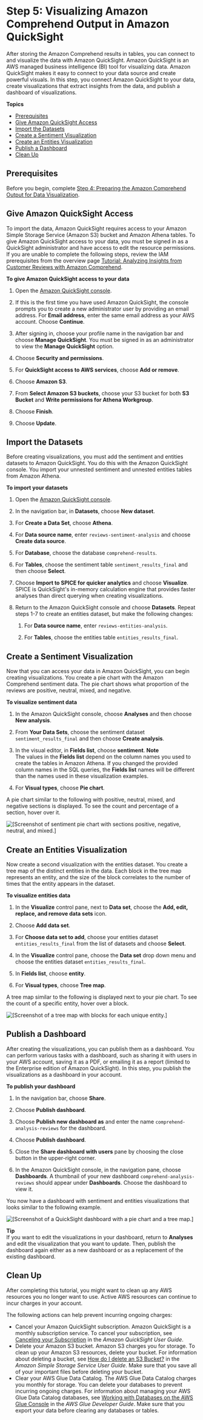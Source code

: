 # Step 5: Visualizing Amazon Comprehend Output in Amazon QuickSight<a name="tutorial-reviews-visualize"></a>

After storing the Amazon Comprehend results in tables, you can connect to and visualize the data with Amazon QuickSight\. Amazon QuickSight is an AWS managed business intelligence \(BI\) tool for visualizing data\. Amazon QuickSight makes it easy to connect to your data source and create powerful visuals\. In this step, you connect Amazon QuickSight to your data, create visualizations that extract insights from the data, and publish a dashboard of visualizations\.

**Topics**
+ [Prerequisites](#tutorial-reviews-visualize-prereqs)
+ [Give Amazon QuickSight Access](#tutorial-reviews-visualize-access)
+ [Import the Datasets](#tutorial-reviews-visualize-import)
+ [Create a Sentiment Visualization](#tutorial-reviews-visualize-sentiment)
+ [Create an Entities Visualization](#tutorial-reviews-visualize-entities)
+ [Publish a Dashboard](#tutorial-reviews-visualize-dashboard)
+ [Clean Up](#tutorial-reviews-visualize-clean)

## Prerequisites<a name="tutorial-reviews-visualize-prereqs"></a>

Before you begin, complete [Step 4: Preparing the Amazon Comprehend Output for Data Visualization](tutorial-reviews-tables.md)\.

## Give Amazon QuickSight Access<a name="tutorial-reviews-visualize-access"></a>

To import the data, Amazon QuickSight requires access to your Amazon Simple Storage Service \(Amazon S3\) bucket and Amazon Athena tables\. To give Amazon QuickSight access to your data, you must be signed in as a QuickSight administrator and have access to edit the resource permissions\. If you are unable to complete the following steps, review the IAM prerequisites from the overview page [Tutorial: Analyzing Insights from Customer Reviews with Amazon Comprehend](tutorial-reviews.md)\.

**To give Amazon QuickSight access to your data**

1. Open the [Amazon QuickSight console](https://quicksight.aws.amazon.com/sn/start)\.

1. If this is the first time you have used Amazon QuickSight, the console prompts you to create a new administrator user by providing an email address\. For **Email address**, enter the same email address as your AWS account\. Choose **Continue**\.

1. After signing in, choose your profile name in the navigation bar and choose **Manage QuickSight**\. You must be signed in as an administrator to view the **Manage QuickSight** option\.

1. Choose **Security and permissions**\.

1. For **QuickSight access to AWS services**, choose **Add or remove**\.

1. Choose **Amazon S3**\.

1. From **Select Amazon S3 buckets**, choose your S3 bucket for both **S3 Bucket** and **Write permissions for Athena Workgroup**\.

1. Choose **Finish**\.

1. Choose **Update**\.

## Import the Datasets<a name="tutorial-reviews-visualize-import"></a>

Before creating visualizations, you must add the sentiment and entities datasets to Amazon QuickSight\. You do this with the Amazon QuickSight console\. You import your unnested sentiment and unnested entities tables from Amazon Athena\.

**To import your datasets**

1. Open the [Amazon QuickSight console](https://quicksight.aws.amazon.com/sn/start)\.

1. In the navigation bar, in **Datasets**, choose **New dataset**\.

1. For **Create a Data Set**, choose **Athena**\.

1. For **Data source name**, enter `reviews-sentiment-analysis` and choose **Create data source**\.

1. For **Database**, choose the database `comprehend-results`\.

1. For **Tables**, choose the sentiment table `sentiment_results_final` and then choose **Select**\.

1. Choose **Import to SPICE for quicker analytics** and choose **Visualize**\. SPICE is QuickSight's in\-memory calculation engine that provides faster analyses than direct querying when creating visualizations\.

1. Return to the Amazon QuickSight console and choose **Datasets**\. Repeat steps 1\-7 to create an entities dataset, but make the following changes:

   1. For **Data source name**, enter `reviews-entities-analysis`\.

   1. For **Tables**, choose the entities table `entities_results_final`\.

## Create a Sentiment Visualization<a name="tutorial-reviews-visualize-sentiment"></a>

Now that you can access your data in Amazon QuickSight, you can begin creating visualizations\. You create a pie chart with the Amazon Comprehend sentiment data\. The pie chart shows what proportion of the reviews are positive, neutral, mixed, and negative\.

**To visualize sentiment data**

1. In the Amazon QuickSight console, choose **Analyses** and then choose **New analysis**\.

1. From **Your Data Sets**, choose the sentiment dataset `sentiment_results_final` and then choose **Create analysis**\.

1. In the visual editor, in **Fields list**, choose **sentiment**\.
**Note**  
The values in the **Fields list** depend on the column names you used to create the tables in Amazon Athena\. If you changed the provided column names in the SQL queries, the **Fields list** names will be different than the names used in these visualization examples\.

1. For **Visual types**, choose **Pie chart**\.

A pie chart similar to the following with positive, neutral, mixed, and negative sections is displayed\. To see the count and percentage of a section, hover over it\. 

![\[Screenshot of sentiment pie chart with sections positive, negative, neutral, and mixed.\]](http://docs.aws.amazon.com/comprehend/latest/dg/images/tutorial-reviews-pie.png)

## Create an Entities Visualization<a name="tutorial-reviews-visualize-entities"></a>

Now create a second visualization with the entities dataset\. You create a tree map of the distinct entities in the data\. Each block in the tree map represents an entity, and the size of the block correlates to the number of times that the entity appears in the dataset\.

**To visualize entities data**

1. In the **Visualize** control pane, next to **Data set**, choose the **Add, edit, replace, and remove data sets** icon\.

1. Choose **Add data set**\.

1. For **Choose data set to add**, choose your entities dataset `entities_results_final` from the list of datasets and choose **Select**\.

1. In the **Visualize** control pane, choose the **Data set** drop down menu and choose the entities dataset `entities_results_final`\.

1. In **Fields list**, choose **entity**\.

1. For **Visual types**, choose **Tree map**\.

A tree map similar to the following is displayed next to your pie chart\. To see the count of a specific entity, hover over a block\.

![\[Screenshot of a tree map with blocks for each unique entity.\]](http://docs.aws.amazon.com/comprehend/latest/dg/images/tutorial-reviews-tree.png)

## Publish a Dashboard<a name="tutorial-reviews-visualize-dashboard"></a>

After creating the visualizations, you can publish them as a dashboard\. You can perform various tasks with a dashboard, such as sharing it with users in your AWS account, saving it as a PDF, or emailing it as a report \(limited to the Enterprise edition of Amazon QuickSight\)\. In this step, you publish the visualizations as a dashboard in your account\.

**To publish your dashboard**

1. In the navigation bar, choose **Share**\.

1. Choose **Publish dashboard**\.

1. Choose **Publish new dashboard as** and enter the name `comprehend-analysis-reviews` for the dashboard\.

1. Choose **Publish dashboard**\.

1. Close the **Share dashboard with users** pane by choosing the close button in the upper\-right corner\.

1. In the Amazon QuickSight console, in the navigation pane, choose **Dashboards**\. A thumbnail of your new dashboard `comprehend-analysis-reviews` should appear under **Dashboards**\. Choose the dashboard to view it\.

You now have a dashboard with sentiment and entities visualizations that looks similar to the following example\.

![\[Screenshot of a QuickSight dashboard with a pie chart and a tree map.\]](http://docs.aws.amazon.com/comprehend/latest/dg/images/tutorial-reviews-dashboard.png)

**Tip**  
 If you want to edit the visualizations in your dashboard, return to **Analyses** and edit the visualization that you want to update\. Then, publish the dashboard again either as a new dashboard or as a replacement of the existing dashboard\. 

## Clean Up<a name="tutorial-reviews-visualize-clean"></a>

After completing this tutorial, you might want to clean up any AWS resources you no longer want to use\. Active AWS resources can continue to incur charges in your account\.

The following actions can help prevent incurring ongoing charges:
+ Cancel your Amazon QuickSight subscription\. Amazon QuickSight is a monthly subscription service\. To cancel your subscription, see [Canceling your Subscription](https://docs.aws.amazon.com/quicksight/latest/user/closing-account.html) in the *Amazon QuickSight User Guide*\.
+ Delete your Amazon S3 bucket\. Amazon S3 charges you for storage\. To clean up your Amazon S3 resources, delete your bucket\. For information about deleting a bucket, see [How do I delete an S3 Bucket?](https://docs.aws.amazon.com/AmazonS3/latest/user-guide/delete-bucket.html) in the *Amazon Simple Storage Service User Guide*\. Make sure that you save all of your important files before deleting your bucket\.
+ Clear your AWS Glue Data Catalog\. The AWS Glue Data Catalog charges you monthly for storage\. You can delete your databases to prevent incurring ongoing charges\. For information about managing your AWS Glue Data Catalog databases, see [Working with Databases on the AWS Glue Console](https://docs.aws.amazon.com/glue/latest/dg/console-databases.html) in the *AWS Glue Developer Guide*\. Make sure that you export your data before clearing any databases or tables\.